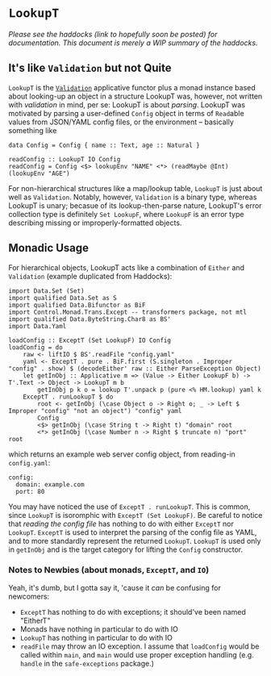 # ```LookupT```

*Please see the haddocks (link to hopefully soon be posted) for documentation. This document is merely a WIP summary of the haddocks.*

## It's like ```Validation``` but not Quite

```LookupT``` is the [```Validation```](http://hackage.haskell.org/package/validation) applicative functor plus a monad instance based about looking-up an object in a structure LookupT was, however, not written with *validation* in mind, per se: LookupT is about *parsing*. LookupT was motivated by parsing a user-defined ```Config``` object in terms of ```Read```able values from JSON/YAML config files, or the environment &ndash; basically something like

    data Config = Config { name :: Text, age :: Natural }

    readConfig :: LookupT IO Config
    readConfig = Config <$> lookupEnv "NAME" <*> (readMaybe @Int) (lookupEnv "AGE")

For non-hierarchical structures like a map/lookup table, ```LookupT``` is just about well as ```Validation```. Notably, however, ```Validation``` is a binary type, whereas LookupT is unary; becasue of its lookup-then-parse nature, LookupT's error collection type is definitely ```Set LookupF```, where ```LookupF``` is an error type describing missing or improperly-formatted objects.

## Monadic Usage

For hierarchical objects, LookupT acts like a combination of ```Either``` and ```Validation``` (example duplicated from Haddocks):

    import Data.Set (Set)
    import qualified Data.Set as S
    import qualified Data.Bifunctor as BiF
    import Control.Monad.Trans.Except -- transformers package, not mtl
    import qualified Data.ByteString.Char8 as BS'
    import Data.Yaml
    
    loadConfig :: ExceptT (Set LookupF) IO Config
    loadConfig = do
        raw <- liftIO $ BS'.readFile "config.yaml"
        yaml <- ExceptT . pure . BiF.first (S.singleton . Improper "config" . show) $ (decodeEither' raw :: Either ParseException Object)
        let getInObj :: Applicative m => (Value -> Either LookupF b) -> T'.Text -> Object -> LookupT m b
            getInObj p k o = lookup T'.unpack p (pure <% HM.lookup) yaml k
        ExceptT . runLookupT $ do
            root <- getInObj (\case Object o -> Right o; _ -> Left $ Improper "config" "not an object") "config" yaml
            Config
            <$> getInObj (\case String t -> Right t) "domain" root
            <*> getInObj (\case Number n -> Right $ truncate n) "port" root

which returns an example web server config object, from reading-in ```config.yaml```:

    config:
      domain: example.com
      port: 80

You may have noticed the use of ```ExceptT . runLookupT```. This is common, since ```LookupT``` is isoromphic with ```ExceptT (Set LookupF)```. Be careful to notice that *reading the config file* has nothing to do with either ```ExceptT``` nor ```LookupT```. ```ExceptT``` is used to interpret the parsing of the config file as YAML, and to more standardly represent the returned ```LookupT```. ```LookupT``` is used only in ```getInObj``` and is the target category for lifting the ```Config``` constructor.

### Notes to Newbies (about monads, ```ExceptT```, and ```IO```)

Yeah, it's dumb, but I gotta say it, 'cause it *can* be confusing for newcomers:

* ```ExceptT``` has nothing to do with exceptions; it should've been named "EitherT"
* Monads have nothing in particular to do with IO
* ```LookupT``` has nothing in particular to do with IO
* ```readFile``` may throw an IO exception. I assume that ```loadConfig``` would be called within ```main```, and ```main``` would use proper exception handling (e.g. ```handle``` in the ```safe-exceptions``` package.)

